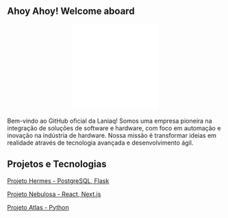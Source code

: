 ## Ahoy Ahoy! Welcome aboard


<center><img src="Isotipo_laniaq_illustrator_animacao.gif" alt="Descrição do GIF" width="200" /></center>

Bem-vindo ao GitHub oficial da Laniaq! Somos uma empresa pioneira na integração de soluções de software e hardware, com foco em automação e inovação na indústria de hardware. Nossa missão é transformar ideias em realidade através de tecnologia avançada e desenvolvimento ágil.


## Projetos e Tecnologias

[Projeto Hermes - PostgreSQL, Flask](https://github.com/Laniaq/projeto-hermes)

[Projeto Nebulosa - React, Next.js](https://github.com/Laniaq/project-nebulosa)


[Projeto Atlas - Python](https://github.com/Laniaq/projeto-atlas-)

